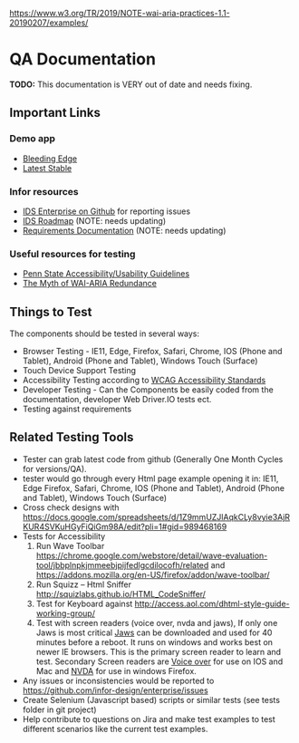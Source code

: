 https://www.w3.org/TR/2019/NOTE-wai-aria-practices-1.1-20190207/examples/

# QA Documentation

**TODO:** This documentation is VERY out of date and needs fixing.

## Important Links

### Demo app

- [Bleeding Edge](http://master-enterprise.demo.design.infor.com/components)
- [Latest Stable](http://490-enterprise.demo.design.infor.com/components)

### Infor resources

- [IDS Enterprise on Github](https://github.com/infor-design/enterprise/issues) for reporting issues
- [IDS Roadmap](https://docs.google.com/spreadsheets/d/1nxSEfNoKtQ9i3R7hgokj8VTdAJ95J8SXfhJ7IrtrOf0/edit?pli=1#gid=345637423) (NOTE: needs updating)
- [Requirements Documentation](https://docs.google.com/spreadsheets/d/1Z9mmUZJlAqkCLy8vyie3AjRKUR4SVKuHGyFiQiGm98A/edit?pli=1#gid=989468169) (NOTE: needs updating)

### Useful resources for testing

- [Penn State Accessibility/Usability Guidelines](http://accessibility.psu.edu/protocol)
- [The Myth of WAI-ARIA Redundance](https://developer.paciellogroup.com/blog/2010/04/html5-and-the-myth-of-wai-aria-redundance)

## Things to Test

The components should be tested in several ways:

- Browser Testing - IE11, Edge, Firefox, Safari, Chrome, IOS  (Phone and Tablet), Android (Phone and Tablet), Windows Touch (Surface)
- Touch Device Support Testing
- Accessibility Testing according to [WCAG Accessibility Standards](http://www.w3.org/TR/WCAG20/)
- Developer Testing - Can the Components be easily coded from the documentation, developer Web Driver.IO tests ect.
- Testing against requirements

## Related Testing Tools

- Tester can grab latest code from github (Generally One Month Cycles for versions/QA).
- tester would go through every Html page example opening it in:  IE11, Edge Firefox, Safari, Chrome, IOS  (Phone and Tablet), Android (Phone and Tablet), Windows Touch (Surface)
- Cross check designs with <https://docs.google.com/spreadsheets/d/1Z9mmUZJlAqkCLy8vyie3AjRKUR4SVKuHGyFiQiGm98A/edit?pli=1#gid=989468169>
- Tests for Accessibility
    1. Run Wave Toolbar <https://chrome.google.com/webstore/detail/wave-evaluation-tool/jbbplnpkjmmeebjpijfedlgcdilocofh/related> and <https://addons.mozilla.org/en-US/firefox/addon/wave-toolbar/>
    1. Run Squizz – Html Sniffer <http://squizlabs.github.io/HTML_CodeSniffer/>
    1. Test for Keyboard against <http://access.aol.com/dhtml-style-guide-working-group/>
    1. Test with screen readers (voice over, nvda and jaws), If only one Jaws is most critical
     [Jaws](http://www.freedomscientific.com/Products/Blindness/JAWS) can be downloaded and used for 40 minutes before a reboot. It runs on windows and works best on newer IE browsers. This is the primary screen reader to learn and test.
     Secondary Screen readers are [Voice over](https://www.apple.com/voiceover/info/guide/) for use on IOS and Mac and [NVDA](http://www.nvaccess.org/) for use in windows Firefox.
- Any issues or inconsistencies would be reported to <https://github.com/infor-design/enterprise/issues>
- Create Selenium (Javascript based) scripts or similar tests (see tests folder in git project)
- Help contribute to questions on Jira and make test examples to test different scenarios like the current test examples.
